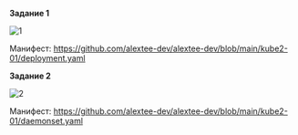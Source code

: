 **Задание 1**

![1](https://github.com/user-attachments/assets/76d5cbd7-95cf-49d0-8257-a445b607c7a9)

Манифест: https://github.com/alextee-dev/alextee-dev/blob/main/kube2-01/deployment.yaml

**Задание 2**

![2](https://github.com/user-attachments/assets/23723ec0-388d-4ed2-aae2-ed1c64c9922e)

Манифест: https://github.com/alextee-dev/alextee-dev/blob/main/kube2-01/daemonset.yaml
